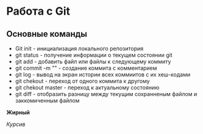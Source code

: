 # Работа с Git
## Основные команды
* Git init - инициализация локального репозитория
* git status - получение информации о текущем состоянии git
* git add  - добавить файл или файлы к следующему коммиту
* git commit -m "<message>" - создание коммита с комментарием 
* git log - вывод на экран истории всех коммиитов с их хеш-кодами
* git chekout - переход от одного коммита к другому
* git chekout master - переход к актуальному состоянию
* git diff - отобразить разницу между текущим сохранненым файлом и заккомиченным файлом

**Жирный**

*Курсив*